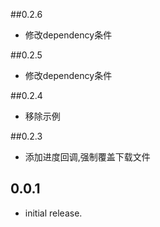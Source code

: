 ##0.2.6
* 修改dependency条件

##0.2.5
* 修改dependency条件

##0.2.4
* 移除示例

##0.2.3
* 添加进度回调,强制覆盖下载文件

## 0.0.1

* initial release.
